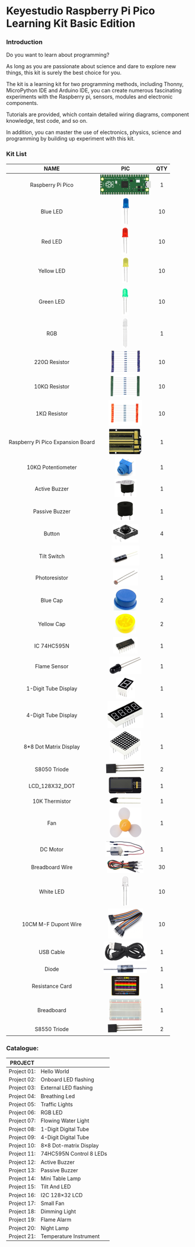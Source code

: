 # **Keyestudio Raspberry Pi Pico Learning Kit Basic Edition**

### **Introduction**

Do you want to learn about programming?

As long as you are passionate about science and dare to explore new things, this kit is surely the best choice for you.

The kit is a learning kit for two programming methods, including Thonny, MicroPython IDE and Arduino IDE, you can create numerous fascinating experiments with the Raspberry pi, sensors, modules and electronic components. 

Tutorials are provided, which contain detailed wiring diagrams, component knowledge, test code, and so on. 

In addition, you can master the use of electronics, physics, science and programming by building up experiment with this kit.

### **Kit List**

|               NAME                |                             PIC                              | QTY  |
| :-------------------------------: | :----------------------------------------------------------: | :--: |
|         Raspberry Pi Pico         | ![image-20230508163742539](media/image-20230508163742539.png) |  1   |
|             Blue LED              | ![image-20230508163756410](media/image-20230508163756410.png) |  10  |
|              Red LED              | ![image-20230508163812217](media/image-20230508163812217.png) |  10  |
|            Yellow LED             | ![image-20230508163833642](media/image-20230508163833642.png) |  10  |
|             Green LED             | ![image-20230508163844382](media/image-20230508163844382.png) |  10  |
|                RGB                | ![image-20230508163859179](media/image-20230508163859179.png) |  1   |
|           220Ω Resistor           | ![image-20230508163924715](media/image-20230508163924715.png) |  10  |
|           10KΩ Resistor           | ![image-20230508163927787](media/image-20230508163927787.png) |  10  |
|           1KΩ Resistor            | ![image-20230508163931962](media/image-20230508163931962.png) |  10  |
| Raspberry Pi Pico Expansion Board | ![image-20230508163954028](media/image-20230508163954028.png) |  1   |
|        10KΩ Potentiometer         | ![image-20230508164012186](media/image-20230508164012186.png) |  1   |
|           Active Buzzer           | ![image-20230508164021899](media/image-20230508164021899.png) |  1   |
|          Passive Buzzer           | ![image-20230508164031099](media/image-20230508164031099.png) |  1   |
|              Button               | ![image-20230508164041563](media/image-20230508164041563.png) |  4   |
|            Tilt Switch            | ![image-20230508164051547](media/image-20230508164051547.png) |  1   |
|           Photoresistor           | ![image-20230508164104673](media/image-20230508164104673.png) |  1   |
|             Blue Cap              | ![image-20230508164115063](media/image-20230508164115063.png) |  2   |
|            Yellow Cap             | ![image-20230508164129771](media/image-20230508164129771.png) |  2   |
|            IC 74HC595N            | ![image-20230508164142556](media/image-20230508164142556.png) |  1   |
|           Flame Sensor            | ![image-20230508164155964](media/image-20230508164155964.png) |  1   |
|       1-Digit Tube Display        | ![image-20230508164212587](media/image-20230508164212587.png) |  1   |
|       4-Digit Tube Display        | ![image-20230508164222603](media/image-20230508164222603.png) |  1   |
|      8*8 Dot Matrix Display       | ![image-20230508164232379](media/image-20230508164232379.png) |  1   |
|           S8050 Triode            | ![image-20230508164243213](media/image-20230508164243213.png) |  2   |
|          LCD_128X32_DOT           | ![image-20230508164255645](media/image-20230508164255645.png) |  1   |
|          10K Thermistor           | ![image-20230508164307212](media/image-20230508164307212.png) |  1   |
|                Fan                | ![image-20230508164320141](media/image-20230508164320141.png) |  1   |
|             DC Motor              | ![image-20230508164330477](media/image-20230508164330477.png) |  1   |
|          Breadboard Wire          | ![image-20230508164339948](media/image-20230508164339948.png) |  30  |
|             White LED             | ![image-20230508164351966](media/image-20230508164351966.png) |  10  |
|       10CM M-F Dupont Wire        | ![image-20230508164403116](media/image-20230508164403116.png) |  10  |
|             USB Cable             | ![image-20230508164415566](media/image-20230508164415566.png) |  1   |
|               Diode               | ![image-20230508164426270](media/image-20230508164426270.png) |  1   |
|          Resistance Card          | ![image-20230508164436093](media/image-20230508164436093.png) |  1   |
|            Breadboard             | ![image-20230508164446365](media/image-20230508164446365.png) |  1   |
|           S8550 Triode            | ![image-20230508164457837](media/image-20230508164457837.png) |  2   |



### **Catalogue:**

| PROJECT     |                         |
| ----------- | ----------------------- |
| Project 01: | Hello World             |
| Project 02: | Onboard LED flashing    |
| Project 03: | External LED flashing   |
| Project 04: | Breathing Led           |
| Project 05: | Traffic Lights          |
| Project 06: | RGB LED                 |
| Project 07: | Flowing Water Light     |
| Project 08: | 1-Digit Digital Tube    |
| Project 09: | 4-Digit Digital Tube    |
| Project 10: | 8×8 Dot-matrix Display  |
| Project 11: | 74HC595N Control 8 LEDs |
| Project 12: | Active Buzzer           |
| Project 13: | Passive Buzzer          |
| Project 14: | Mini Table Lamp         |
| Project 15: | Tilt And LED            |
| Project 16: | I2C 128×32 LCD          |
| Project 17: | Small Fan               |
| Project 18: | Dimming Light           |
| Project 19: | Flame Alarm             |
| Project 20: | Night Lamp              |
| Project 21: | Temperature Instrument  |
